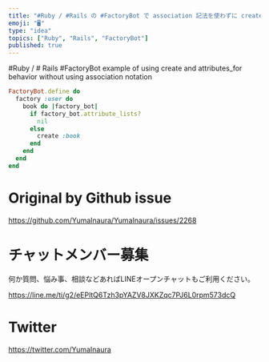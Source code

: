 ```yaml
---
title: "#Ruby / #Rails の #FactoryBot で association 記法を使わずに create と attributes"
emoji: "🖥"
type: "idea"
topics: ["Ruby", "Rails", "FactoryBot"]
published: true
---
```


#Ruby / # Rails #FactoryBot example of using create and attributes_for behavior without using association notation


```rb
FactoryBot.define do
  factory :user do
    book do |factory_bot|
      if factory_bot.attribute_lists?
        nil
      else
        create :book
      end
    end
  end
end
```


# Original by Github issue

https://github.com/YumaInaura/YumaInaura/issues/2268








<!-- Update From Qiita API -->

# チャットメンバー募集


何か質問、悩み事、相談などあればLINEオープンチャットもご利用ください。

https://line.me/ti/g2/eEPltQ6Tzh3pYAZV8JXKZqc7PJ6L0rpm573dcQ





# Twitter


https://twitter.com/YumaInaura


<!-- Update From Qiita API -->


